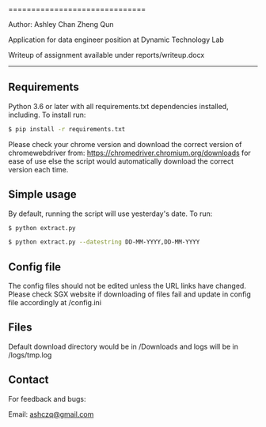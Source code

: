 ==============================

Author: Ashley Chan Zheng Qun

Application for data engineer position at Dynamic Technology Lab

Writeup of assignment available under reports/writeup.docx

------------

## Requirements

Python 3.6 or later with all requirements.txt dependencies installed, including. To install run:
```bash
$ pip install -r requirements.txt
```
Please check your chrome version and download the correct version of chromewebdriver from: https://chromedriver.chromium.org/downloads for ease of use
else the script would automatically download the correct version each time. 

## Simple usage
By default, running the script will use yesterday's date. To run: 
```bash
$ python extract.py 
```
```bash
$ python extract.py --datestring DD-MM-YYYY,DD-MM-YYYY 
```

## Config file

The config files should not be edited unless the URL links have changed. Please check SGX website if downloading of files fail and update in config file
accordingly at /config.ini


## Files

Default download directory would be in /Downloads and logs will be in /logs/tmp.log


## Contact

For feedback and bugs:

Email: ashczq@gmail.com 

